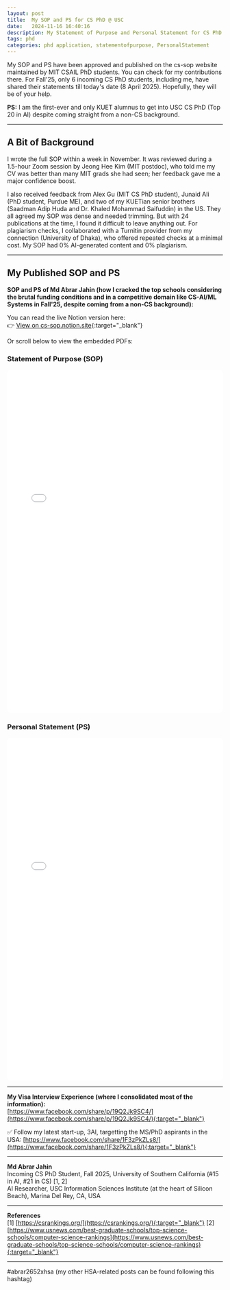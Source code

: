 ```yaml
---
layout: post
title:  My SOP and PS for CS PhD @ USC
date:   2024-11-16 16:40:16
description: My Statement of Purpose and Personal Statement for CS PhD Application in Fall 2025
tags: phd
categories: phd application, statementofpurpose, PersonalStatement
---
```


My SOP and PS have been approved and published on the cs-sop website maintained by MIT CSAIL PhD students. You can check for my contributions there. For Fall'25, only 6 incoming CS PhD students, including me, have shared their statements till today's date (8 April 2025). Hopefully, they will be of your help.

**PS:** I am the first-ever and only KUET alumnus to get into USC CS PhD (Top 20 in AI) despite coming straight from a non-CS background.

---

## A Bit of Background
I wrote the full SOP within a week in November. It was reviewed during a 1.5-hour Zoom session by Jeong Hee Kim (MIT postdoc), who told me my CV was better than many MIT grads she had seen; her feedback gave me a major confidence boost.

I also received feedback from Alex Gu (MIT CS PhD student), Junaid Ali (PhD student, Purdue ME), and two of my KUETian senior brothers (Saadman Adip Huda and Dr. Khaled Mohammad Saifuddin) in the US. They all agreed my SOP was dense and needed trimming. But with 24 publications at the time, I found it difficult to leave anything out. For plagiarism checks, I collaborated with a Turnitin provider from my connection (University of Dhaka), who offered repeated checks at a minimal cost. My SOP had 0% AI-generated content and 0% plagiarism.

---

## My Published SOP and PS

**SOP and PS of Md Abrar Jahin (how I cracked the top schools considering the brutal funding conditions and in a competitive domain like CS-AI/ML Systems in Fall'25, despite coming from a non-CS background):**  

You can read the live Notion version here:  
👉 [View on cs-sop.notion.site](https://cs-sop.notion.site/Md-Abrar-Jahin-1cc8b1bdf3c48045b424f7f61eff9321){:target="_blank"}

Or scroll below to view the embedded PDFs:

<h3>Statement of Purpose (SOP)</h3>
<iframe 
  src="/assets/pdf/blogs/MAJ_SOP_USC.pdf" 
  width="100%" 
  height="800px"
  style="border: none; border-radius: 8px;"
></iframe>

<h3>Personal Statement (PS)</h3>
<iframe 
  src="/assets/pdf/blogs/PS_USC.pdf" 
  width="100%" 
  height="800px"
  style="border: none; border-radius: 8px;"
></iframe>


---

**My Visa Interview Experience (where I consolidated most of the information):**  
[https://www.facebook.com/share/p/19Q2Jk9SC4/](https://www.facebook.com/share/p/19Q2Jk9SC4/){:target="_blank"}

✅ Follow my latest start-up, 3AI, targetting the MS/PhD aspirants in the USA: [https://www.facebook.com/share/1F3zPkZLs8/](https://www.facebook.com/share/1F3zPkZLs8/){:target="_blank"}

---

**Md Abrar Jahin**  
Incoming CS PhD Student, Fall 2025, University of Southern California (#15 in AI, #21 in CS) [1, 2]  
AI Researcher, USC Information Sciences Institute (at the heart of Silicon Beach), Marina Del Rey, CA, USA  

---

**References**  
[1] [https://csrankings.org/](https://csrankings.org/){:target="_blank"}
[2] [https://www.usnews.com/best-graduate-schools/top-science-schools/computer-science-rankings](https://www.usnews.com/best-graduate-schools/top-science-schools/computer-science-rankings){:target="_blank"}

---

#abrar2652xhsa (my other HSA-related posts can be found following this hashtag)

